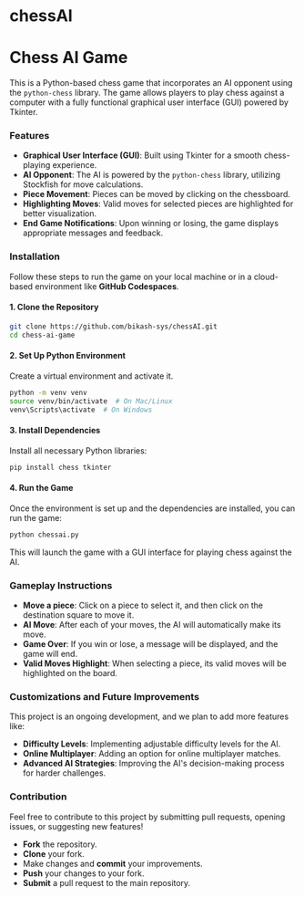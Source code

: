 # chessAI

# Chess AI Game

This is a Python-based chess game that incorporates an AI opponent using the `python-chess` library. The game allows players to play chess against a computer with a fully functional graphical user interface (GUI) powered by Tkinter.

### Features
- **Graphical User Interface (GUI)**: Built using Tkinter for a smooth chess-playing experience.
- **AI Opponent**: The AI is powered by the `python-chess` library, utilizing Stockfish for move calculations.
- **Piece Movement**: Pieces can be moved by clicking on the chessboard.
- **Highlighting Moves**: Valid moves for selected pieces are highlighted for better visualization.
- **End Game Notifications**: Upon winning or losing, the game displays appropriate messages and feedback.

### Installation

Follow these steps to run the game on your local machine or in a cloud-based environment like **GitHub Codespaces**.

#### 1. Clone the Repository

```bash
git clone https://github.com/bikash-sys/chessAI.git
cd chess-ai-game
```

#### 2. Set Up Python Environment

Create a virtual environment and activate it.

```bash
python -m venv venv
source venv/bin/activate  # On Mac/Linux
venv\Scripts\activate  # On Windows
```

#### 3. Install Dependencies

Install all necessary Python libraries:

```bash
pip install chess tkinter
```

#### 4. Run the Game

Once the environment is set up and the dependencies are installed, you can run the game:

```bash
python chessai.py
```

This will launch the game with a GUI interface for playing chess against the AI.

### Gameplay Instructions

- **Move a piece**: Click on a piece to select it, and then click on the destination square to move it.
- **AI Move**: After each of your moves, the AI will automatically make its move.
- **Game Over**: If you win or lose, a message will be displayed, and the game will end.
- **Valid Moves Highlight**: When selecting a piece, its valid moves will be highlighted on the board.

### Customizations and Future Improvements

This project is an ongoing development, and we plan to add more features like:

- **Difficulty Levels**: Implementing adjustable difficulty levels for the AI.
- **Online Multiplayer**: Adding an option for online multiplayer matches.
- **Advanced AI Strategies**: Improving the AI's decision-making process for harder challenges.

### Contribution

Feel free to contribute to this project by submitting pull requests, opening issues, or suggesting new features!

- **Fork** the repository.
- **Clone** your fork.
- Make changes and **commit** your improvements.
- **Push** your changes to your fork.
- **Submit** a pull request to the main repository.



